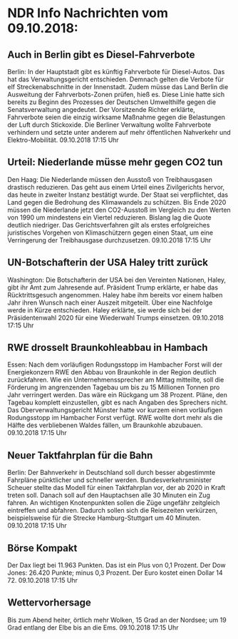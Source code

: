 # NDR Info Nachrichten vom 09.10.2018:


## Auch in Berlin gibt es Diesel-Fahrverbote
Berlin: In der Hauptstadt gibt es künftig Fahrverbote für Diesel-Autos. Das hat das Verwaltungsgericht entschieden. Demnach gelten die Verbote für elf Streckenabschnitte in der Innenstadt. Zudem müsse das Land Berlin die Ausweitung der Fahrverbots-Zonen prüfen, hieß es. Diese Linie hatte sich bereits zu Beginn des Prozesses der Deutschen Umwelthilfe gegen die Senatsverwaltung angedeutet. Der Vorsitzende Richter erklärte, Fahrverbote seien die einzig wirksame Maßnahme gegen die Belastungen der Luft durch Stickoxide. Die Berliner Verwaltung wollte Fahrverbote verhindern und setzte unter anderem auf mehr öffentlichen Nahverkehr und Elektro-Mobilität. 09.10.2018 17:15 Uhr 

## Urteil: Niederlande müsse mehr gegen CO2 tun
Den Haag: Die Niederlande müssen den Ausstoß von Treibhausgasen drastisch reduzieren. Das geht aus einem Urteil eines Zivilgerichts hervor, das heute in zweiter Instanz bestätigt wurde. Der Staat sei verpflichtet, das Land gegen die Bedrohung des Klimawandels zu schützen. Bis Ende 2020 müssen die Niederlande jetzt den CO2-Ausstoß im Vergleich zu den Werten von 1990 um mindestens ein Viertel reduzieren. Bislang lag die Quote deutlich niedriger. Das Gerichtsverfahren gilt als erstes erfolgreiches juristisches Vorgehen von Klimaschützern gegen einen Staat, um eine Verringerung der Treibhausgase durchzusetzen. 09.10.2018 17:15 Uhr 

## UN-Botschafterin der USA Haley tritt zurück
Washington: Die Botschafterin der USA bei den Vereinten Nationen, Haley, gibt ihr Amt zum Jahresende auf. Präsident Trump erklärte, er habe das Rücktrittsgesuch angenommen. Haley habe ihm bereits vor einem halben Jahr ihren Wunsch nach einer Auszeit mitgeteilt. Über eine Nachfolge werde in Kürze entschieden. Haley erklärte, sie werde sich bei der Präsidentenwahl 2020 für eine Wiederwahl Trumps einsetzen. 09.10.2018 17:15 Uhr 

## RWE drosselt Braunkohleabbau in Hambach
Essen: Nach dem vorläufigen Rodungsstopp im Hambacher Forst will der Energiekonzern RWE den Abbau von Braunkohle in der Region deutlich zurückfahren. Wie ein Unternehmenssprecher am Mittag mitteilte, soll die Förderung im angrenzenden Tagebau um bis zu 15 Millionen Tonnen pro Jahr verringert werden. Das wäre ein Rückgang um 38 Prozent. Pläne, den Tagebau komplett einzustellen, gibt es nach Angaben des Sprechers nicht. Das Oberverwaltungsgericht Münster hatte vor kurzem einen vorläufigen Rodungsstopp im Hambacher Forst verfügt. RWE wollte dort mehr als die Hälfte des verbliebenen Waldes fällen, um Braunkohle abzubauen. 09.10.2018 17:15 Uhr 

## Neuer Taktfahrplan für die Bahn
Berlin: Der Bahnverkehr in Deutschland soll durch besser abgestimmte Fahrpläne pünktlicher und schneller werden. Bundesverkehrsminister Scheuer stellte das Modell für einen Taktfahrplan vor, der ab 2020 in Kraft treten soll. Danach soll auf den Hauptachsen alle 30 Minuten ein Zug fahren. An wichtigen Knotenpunkten sollen die Züge ungefähr zeitgleich eintreffen und abfahren. Dadurch sollen sich die Reisezeiten verkürzen, beispielsweise für die Strecke Hamburg-Stuttgart um 40 Minuten. 09.10.2018 17:15 Uhr 

## Börse Kompakt
Der Dax liegt bei 11.963 Punkten. Das ist ein Plus  von 0,1 Prozent. Der Dow Jones: 26.420 Punkte; minus 0,3 Prozent. Der Euro kostet einen Dollar 14 72. 09.10.2018 17:15 Uhr 

## Wettervorhersage
Bis zum Abend heiter, örtlich mehr Wolken, 15 Grad an der Nordsee; um 19 Grad entlang der Elbe bis an die Ems. 09.10.2018 17:15 Uhr 
